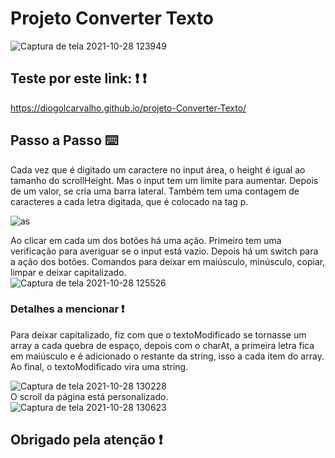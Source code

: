 # Projeto Converter Texto
 ![Captura de tela 2021-10-28 123949](https://user-images.githubusercontent.com/84794798/139289826-c0a0c77c-5afa-4427-9bca-0198925ff216.png)
 
## Teste por este link: :exclamation: :exclamation:
 https://diogolcarvalho.github.io/projeto-Converter-Texto/
  
## Passo a Passo :keyboard:
Cada vez que é digitado um caractere no input área, o height é igual ao tamanho do scrollHeight. Mas o input tem um limite para aumentar. Depois de um valor, se cria uma barra lateral. Também tem uma contagem de caracteres a cada letra digitada, que é colocado na tag p. 

![as](https://user-images.githubusercontent.com/84794798/139291901-cd66d1e4-d53c-4812-900a-f0e81cc1da55.png)

Ao clicar em cada um dos botões há uma ação. Primeiro tem uma verificação para averiguar se o input está vazio. Depois há um switch para a ação dos botões. Comandos para deixar em maiúsculo, minúsculo, copiar, limpar e deixar capitalizado. <br>
![Captura de tela 2021-10-28 125526](https://user-images.githubusercontent.com/84794798/139292074-297c7f7b-791b-4604-8cd8-69b2a061b711.png)

### Detalhes a mencionar :exclamation:

Para deixar capitalizado, fiz com que o textoModificado se tornasse um array a cada quebra de espaço, depois com o charAt, a primeira letra fica em maiúsculo e é adicionado o restante da string, isso a cada item do array. Ao final, o textoModificado vira uma string. 

![Captura de tela 2021-10-28 130228](https://user-images.githubusercontent.com/84794798/139293195-7d05d6ab-2f34-4f07-b706-aa320d2d098e.png)
<br>
O scroll da página está personalizado. <br>
![Captura de tela 2021-10-28 130623](https://user-images.githubusercontent.com/84794798/139293826-ffac7aae-4cda-4046-aa9b-c882ac82d6ed.png)

## Obrigado pela atenção :exclamation:
